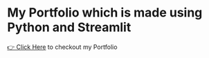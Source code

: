 # My Portfolio which is made using Python and Streamlit 
[👉 Click Here](https://harsh.streamlitapp.com/) to checkout my Portfolio 
